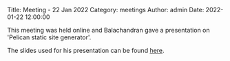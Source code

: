Title: Meeting - 22 Jan 2022
Category: meetings
Author: admin
Date: 2022-01-22 12:00:00

This meeting was held online and Balachandran gave a presentation on 'Pelican static site generator'.

The slides used for his presentation can be found [here](https://raw.githubusercontent.com/glugot/meetings-presentations/master/2022-01-22-Balachandran-Pelican-static-site-generator.pdf).

